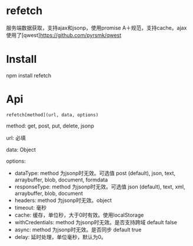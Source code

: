 # refetch
服务端数据获取，支持ajax和jsonp，使用promise A＋规范，支持cache。ajax使用了[qwest]https://github.com/pyrsmk/qwest

# Install
npm install refetch

# Api
```
refetch[method](url, data, options)
```

method: get, post, put, delete, jsonp

url: 必填

data: Object

options:
- dataType: method 为jsonp时无效。可选值 post (default), json, text, arraybuffer, blob, document, formdata
- responseType: method 为jsonp时无效。可选值 json (default), text, xml, arraybuffer, blob, document
- headers: method 为jsonp时无效。object
- timeout: 毫秒
- cache: 缓存，单位秒，大于0时有效。使用localStorage
- withCredentials: method 为jsonp时无效。是否支持跨域 default false
- async: method 为jsonp时无效。是否同步 default true
- delay: 延时处理，单位毫秒，默认为0。
